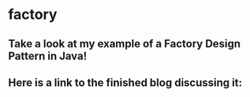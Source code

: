 # factory

## Take a look at my example of a Factory Design Pattern in Java!

## Here is a link to the finished blog discussing it: